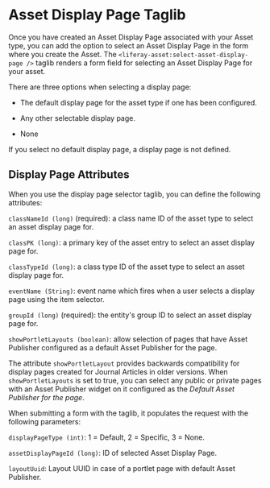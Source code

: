 # Asset Display Page Taglib

Once you have created an Asset Display Page associated with your Asset type, 
you can add the option to select an Asset Display Page in the form where you
create the Asset. The `<liferay-asset:select-asset-display-page />` taglib
renders a form field for selecting an Asset Display Page for
your asset.

There are three options when selecting a display page:

- The default display page for the asset type if one has been configured.

- Any other selectable display page.

- None

If you select no default display page, a display page is not defined. 

## Display Page Attributes

When you use the display page selector taglib, you can define the following 
attributes:

`classNameId (long)` (required): a class name ID of the asset type to 
select an asset display page for.

`classPK (long)`: a primary key of the asset entry to select an asset 
display page for.

`classTypeId (long)`: a class type ID of the asset type to select an 
asset display page for.

`eventName (String)`: event name which fires when a user selects a display
page using the item selector.

`groupId (long)` (required): the entity's group ID to select an asset 
display page for.

`showPortletLayouts (boolean)`: allow selection of pages that have Asset
Publisher configured as a default Asset Publisher for the page.

The attribute `showPortletLayout` provides backwards compatibility for display 
pages created for Journal Articles in older versions. When `showPortletLayouts`
is set to true, you can select any public or private pages with an Asset
Publisher widget on it configured as the *Default Asset Publisher for the
page*.

When submitting a form with the taglib, it populates the request with the 
following parameters:

`displayPageType (int)`: 1 = Default, 2 = Specific, 3 = None.

`assetDisplayPageId (long)`: ID of selected Asset Display Page.

`layoutUuid`: Layout UUID in case of a portlet page with default Asset 
Publisher.
